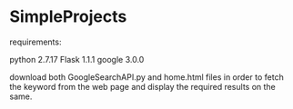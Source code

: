 # SimpleProjects

requirements:

python 2.7.17
Flask 1.1.1
google 3.0.0


download both GoogleSearchAPI.py and home.html files in order to fetch the keyword from the web page and display the required results on the same. 
